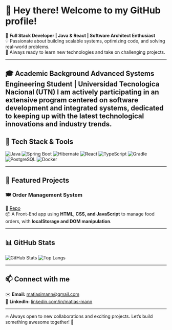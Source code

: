 # 👋 Hey there! Welcome to my GitHub profile!

🚀 **Full Stack Developer | Java & React | Software Architect Enthusiast**  
💡 Passionate about building scalable systems, optimizing code, and solving real-world problems.  
🎯 Always ready to learn new technologies and take on challenging projects.  

---

🎓 Academic Background
Advanced Systems Engineering Student | Universidad Tecnologica Nacional (UTN)
I am actively participating in an extensive program centered on software development and integrated systems, dedicated to keeping up with the latest technological innovations and industry trends.
---

## 🔧 Tech Stack & Tools
![Java](https://img.shields.io/badge/Java-ED8B00?style=for-the-badge&logo=java&logoColor=white)
![Spring Boot](https://img.shields.io/badge/Spring%20Boot-6DB33F?style=for-the-badge&logo=spring-boot&logoColor=white)
![Hibernate](https://img.shields.io/badge/Hibernate-59666C?style=for-the-badge&logo=hibernate&logoColor=white)
![React](https://img.shields.io/badge/React-20232A?style=for-the-badge&logo=react&logoColor=61DAFB)
![TypeScript](https://img.shields.io/badge/TypeScript-007ACC?style=for-the-badge&logo=typescript&logoColor=white)
![Gradle](https://img.shields.io/badge/Gradle-02303A?style=for-the-badge&logo=gradle&logoColor=white)
![PostgreSQL](https://img.shields.io/badge/PostgreSQL-336791?style=for-the-badge&logo=postgresql&logoColor=white)
![Docker](https://img.shields.io/badge/Docker-2496ED?style=for-the-badge&logo=docker&logoColor=white)

---

## 📌 Featured Projects

### 🍽️ Order Management System  
🔗 [Repo](https://github.com/MannMatias/gestion-pedidos)  
📦 A Front-End app using **HTML, CSS, and JavaScript** to manage food orders, with **localStorage and DOM manipulation**.  

---

## 📊 GitHub Stats
![GitHub Stats](https://github-readme-stats.vercel.app/api?username=MannMatias&show_icons=true&theme=radical)
![Top Langs](https://github-readme-stats.vercel.app/api/top-langs/?username=MannMatias&layout=compact&theme=radical)

---

## 📫 Connect with me
✉️ **Email:** [matiasimann@gmail.com](mailto:matiasimann@gmail.com)  
💼 **LinkedIn:** [linkedin.com/in/matias-mann](https://linkedin.com/in/matias-mann)  

---

🔥 Always open to new collaborations and exciting projects. Let’s build something awesome together! 🚀  
